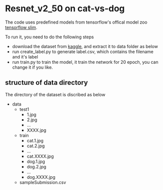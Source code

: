 # Resnet_v2_50 on cat-vs-dog

The code uses predefined models from tensorflow's offical model zoo [tensorflow slim](https://github.com/tensorflow/models/tree/master/research/slim).

To run it, you need to do the following steps

- download the dataset from [kaggle](https://www.kaggle.com/c/dogs-vs-cats/data), and extract it to data folder as below
- run create_label.py to generate label.csv, which contains the filename and it's label
- run train.py to train the model, it train the network for 20 epoch, you can change it if you like.

## structure of data directory

The directory of the dataset is discribed as below

- data
  - test1
    - 1.jpg
    - 2.jpg
    - ...
    - XXXX.jpg
  - train
    - cat.1.jpg
    - cat.2.jpg
    - ...
    - cat.XXXX.jpg
    - dog.1.jpg
    - dog.2.jpg
    - ...
    - dog.XXXX.jpg
  - sampleSubmission.csv
